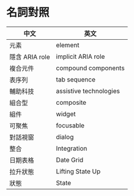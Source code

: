 # 名詞對照

| 中文           | 英文                   |
| -------------- | ---------------------- |
| 元素           | element                |
| 隱含 ARIA role | implicit ARIA role     |
| 複合元件       | compound components    |
| 表序列         | tab sequence           |
| 輔助科技       | assistive technologies |
| 組合型         | composite              |
| 組件           | widget                 |
| 可聚焦         | focusable              |
| 對話視窗       | dialog                 |
| 整合           | Integration            |
| 日期表格       | Date Grid              |
| 拉升狀態       | Lifting State Up       |
| 狀態           | State                  |
